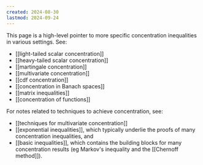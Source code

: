 ```yaml
---
created: 2024-08-30
lastmod: 2024-09-24
---
```


This page is a high-level pointer to more specific concentration inequalities in various settings. See:

- [[light-tailed scalar concentration]]
- [[heavy-tailed scalar concentration]]
- [[martingale concentration]]
- [[multivariate concentration]]
- [[cdf concentration]]
- [[concentration in Banach spaces]]
- [[matrix inequalities]]
- [[concentration of functions]]

For notes related to techniques to achieve concentration, see:

- [[techniques for multivariate concentration]]
- [[exponential inequalities]], which typically underlie the proofs of many concentration inequalities, and
- [[basic inequalities]], which contains the building blocks for many concentration results (eg Markov's inequality and the [[Chernoff method]]).
